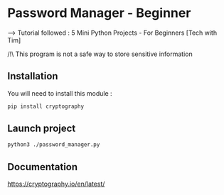 # Password Manager - Beginner

--> Tutorial followed : 5 Mini Python Projects - For Beginners [Tech with Tim]

/!\ This program is not a safe way to store sensitive information

## Installation

You will need to install this module :

```bash
pip install cryptography
```

## Launch project

```bash
python3 ./password_manager.py
```

## Documentation

https://cryptography.io/en/latest/
